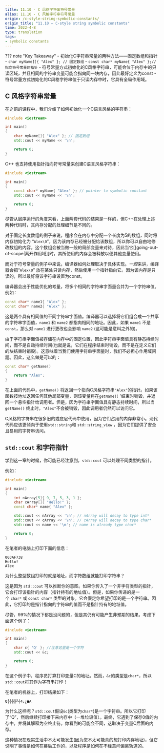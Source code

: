 ```yaml
---
title: 11.10 - C 风格字符串符号常量
alias: 11.10 - C 风格字符串符号常量
origin: /c-style-string-symbolic-constants/
origin_title: "11.10 — C-style string symbolic constants"
time: 2022-4-8
type: translation
tags:
- symbolic constants
---
```


??? note "Key Takeaway"
	- 初始化C字符串常量的两种方法——固定数组和指针
		- `char myName[]{ "Alex" }; // 固定数组`
		- `const char* myName{ "Alex" };//指向符号常量的指针`
	- 符号常量方式初始化的C风格字符串，可能会位于内存中的只读区域，并且相同的字符串变量可能会指向同一块内存，因此最好定义为const
	- 符号常量方式初始化的C风格字符串位于只读内存中时，它具有全局作用域。
	

## C 风格字符串常量

在之前的课程中，我们介绍了如何初始化一个C语言风格的字符串：

```cpp
#include <iostream>

int main()
{
    char myName[]{ "Alex" }; // 固定数组
    std::cout << myName << '\n';

    return 0;
}
```


C++ 也支持使用指针指向符号常量来创建C语言风格字符串：

```cpp
#include <iostream>

int main()
{
    const char* myName{ "Alex" }; // pointer to symbolic constant
    std::cout << myName << '\n';

    return 0;
}
```

尽管从层序运行的角度来看，上面两套代码的结果是一样的，但C++在处理上述两种代码时，其内存分配的处理细节是不同的。

对于固定长度数组的例子来说，程序会在内存中分配一个长度为5的数组，同时将内存初始化为 “`Alex\0`”，因为该内存已经被分配给该数组，所以你可以自由地修改数组的内容。这个数组会被当做一般的局部变量来对待，因此当它[[going-out-of-scope|离开作用域]]时，其所使用的内存会被释放以便其他变量使用。

而对于符号常量的例子中来说，编译器如何处理取决于具体实现。*一般*来讲，编译器会把“`Alex\0`” 放在某处只读内存，然后使用一个指针指向它。因为该内存是只读的，所以最好将该字符串设置为const。

编译器会出于性能优化的考量，将多个相同的字符串字面量合并为一个字符串值。例如：

```cpp
const char* name1{ "Alex" };
const char* name2{ "Alex" };
```


这是两个具有相同值的不同字符串字面值。编译器可以选择将它们组合成一个共享的字符串字面值，`name1` 和 `name2` 都指向相同的地址。因此，如果 `name1` 不是 `const`，那么对 `name1` 进行更改也会影响 `name2` (这可能是意料之外的)。

由于字符串字面值被存储在内存中的固定位置，因此字符串字面值具有静态持续时间，而不是自动持续时间(也就是说，它们在程序结束时销毁，而不是在定义它们的块结束时销毁)。这意味着当我们使用字符串字面量时，我们不必担心作用域问题。因此，这么做是可以的：


```cpp
const char* getName()
{
    return "Alex";
}
```


在上面的代码中，`getName()` 将返回一个指向C风格字符串`"Alex"`的指针。如果该函数按地址返回任何其他局部变量，则该变量将在`getName()` '结束时销毁，并返回一个悬空指针给调用者。但是，因为字符串字面值具有静态持续时间，所以当 `getName()` 终止时，`"Alex"`不会被销毁，因此调用者仍然可以访问它。

C风格的字符串在很多旧的或底层代码中使用，因为它们占用的内存非常小。现代代码应该更倾向于使用`std::string`和 `std::string_view` ，因为它们提供了安全且易用的字符串访问。


## `std::cout` 和字符指针

学到这一章的时候，你可能已经注意到，`std::cout` 可以处理不同类型的指针。 

例如：

```cpp
#include <iostream>

int main()
{
    int nArray[5]{ 9, 7, 5, 3, 1 };
    char cArray[]{ "Hello!" };
    const char* name{ "Alex" };

    std::cout << nArray << '\n'; // nArray will decay to type int*
    std::cout << cArray << '\n'; // cArray will decay to type char*
    std::cout << name << '\n'; // name is already type char*

    return 0;
}
```


在笔者的电脑上打印下面的信息：

```
003AF738
Hello!
Alex
```

为什么整型数组打印的就是地址，而字符数组就能打印字符串？

这是因为 `std::cout` 可以推断你的意图。如果你传入了一个非字符类型的指针，它会打印该指针的内容（指针持有的地址值）。但是，如果你传递的是一个 `char*` 或 `const char*` 类型的对象，它会假定你希望打印的是一个字符串。因此，它打印的是指针指向的字符串的值而不是指针持有的地址值。

尽管，99%的情况下都是没问题的，但是其仍有可能产生非预期的结果。考虑下面这个例子：

```cpp
#include <iostream>

int main()
{
    char c{ 'Q' }; //注意这里是一个字符
    std::cout << &c;

    return 0;
}
```

在这个例子中，程序员打算打印变量C的地址。然而，`&c`的类型是`char*`，所以`std::cout`将其作为字符串打印！

在笔者的机器上，打印结果如下：

```
Q╠╠╠╠╜╡4;¿■A
```

为什么这样呢？`std::cout`假设`&c`(类型为`char*`)是一个字符串。所以它打印了“Q”，然后继续打印接下来内存中（一堆垃圾值）。最终，它遇到了保存0值的内存中，并将其解释为空终止符。你看到的可能会不同，这取决于变量C后面的内存。

这种情况在现实生活中不太可能发生(因为您不太可能真的想打印内存地址)，但它说明了事情是如何在幕后工作的，以及程序是如何在不经意间偏离轨道的。